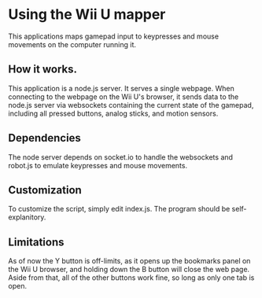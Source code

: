 # Using the Wii U mapper
This applications maps gamepad input to keypresses and mouse movements on the computer running it.

## How it works.
This application is a node.js server. It serves a single webpage. When connecting to the webpage on the Wii U's browser, it sends data to the node.js server via websockets containing the current state of the gamepad, including all pressed buttons, analog sticks, and motion sensors.

## Dependencies
The node server depends on socket.io to handle the websockets and robot.js to emulate keypresses and mouse movements.

## Customization
To customize the script, simply edit index.js. The program should be self-explanitory.

## Limitations
As of now the Y button is off-limits, as it opens up the bookmarks panel on the Wii U browser, and holding down the B button will close the web page. Aside from that, all of the other buttons work fine, so long as only one tab is open.
